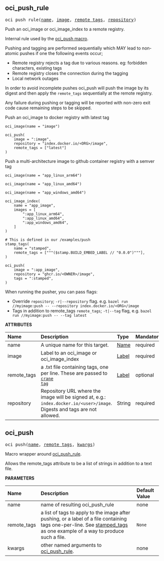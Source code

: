 <!-- Generated with Stardoc: http://skydoc.bazel.build -->



<a id="#oci_push_rule"></a>

## oci_push_rule

<pre>
oci_push_rule(<a href="#oci_push_rule-name">name</a>, <a href="#oci_push_rule-image">image</a>, <a href="#oci_push_rule-remote_tags">remote_tags</a>, <a href="#oci_push_rule-repository">repository</a>)
</pre>

Push an oci_image or oci_image_index to a remote registry.

Internal rule used by the [oci_push macro](/docs/push.md#oci_push).

Pushing and tagging are performed sequentially which MAY lead to non-atomic pushes if one the following events occur;

- Remote registry rejects a tag due to various reasons. eg: forbidden characters, existing tags 
- Remote registry closes the connection during the tagging
- Local network outages

In order to avoid incomplete pushes oci_push will push the image by its digest and then apply the `remote_tags` sequentially at
the remote registry. 

Any failure during pushing or tagging will be reported with non-zero exit code cause remaining steps to be skipped.


Push an oci_image to docker registry with latest tag

```starlark
oci_image(name = "image")

oci_push(
    image = ":image",
    repository = "index.docker.io/<ORG>/image",
    remote_tags = ["latest"]
)
```

Push a multi-architecture image to github container registry with a semver tag

```starlark
oci_image(name = "app_linux_arm64")

oci_image(name = "app_linux_amd64")

oci_image(name = "app_windows_amd64")

oci_image_index(
    name = "app_image",
    images = [
        ":app_linux_arm64",
        ":app_linux_amd64",
        ":app_windows_amd64",
    ]
)

# This is defined in our /examples/push
stamp_tags(
    name = "stamped",
    remote_tags = ["""($stamp.BUILD_EMBED_LABEL // "0.0.0")"""],
)

oci_push(
    image = ":app_image",
    repository = "ghcr.io/<OWNER>/image",
    tags = ":stamped",
)
```

When running the pusher, you can pass flags:

- Override `repository`; `-r|--repository` flag. e.g. `bazel run //myimage:push -- --repository index.docker.io/<ORG>/image`
- Tags in addition to remote_tags `remote_tags`; `-t|--tag` flag, e.g. `bazel run //myimage:push -- --tag latest`



**ATTRIBUTES**


| Name  | Description | Type | Mandatory | Default |
| :------------- | :------------- | :------------- | :------------- | :------------- |
| <a id="oci_push_rule-name"></a>name |  A unique name for this target.   | <a href="https://bazel.build/docs/build-ref.html#name">Name</a> | required |  |
| <a id="oci_push_rule-image"></a>image |  Label to an oci_image or oci_image_index   | <a href="https://bazel.build/docs/build-ref.html#labels">Label</a> | required |  |
| <a id="oci_push_rule-remote_tags"></a>remote_tags |  a .txt file containing tags, one per line.         These are passed to [<code>crane tag</code>](         https://github.com/google/go-containerregistry/blob/main/cmd/crane/doc/crane_tag.md)   | <a href="https://bazel.build/docs/build-ref.html#labels">Label</a> | optional | None |
| <a id="oci_push_rule-repository"></a>repository |  Repository URL where the image will be signed at, e.g.: <code>index.docker.io/&lt;user&gt;/image</code>.         Digests and tags are not allowed.   | String | required |  |


<a id="#oci_push"></a>

## oci_push

<pre>
oci_push(<a href="#oci_push-name">name</a>, <a href="#oci_push-remote_tags">remote_tags</a>, <a href="#oci_push-kwargs">kwargs</a>)
</pre>

Macro wrapper around [oci_push_rule](#oci_push_rule).

Allows the remote_tags attribute to be a list of strings in addition to a text file.


**PARAMETERS**


| Name  | Description | Default Value |
| :------------- | :------------- | :------------- |
| <a id="oci_push-name"></a>name |  name of resulting oci_push_rule   |  none |
| <a id="oci_push-remote_tags"></a>remote_tags |  a list of tags to apply to the image after pushing, or a label of a file containing tags one-per-line. See [stamped_tags](https://github.com/bazel-contrib/rules_oci/blob/main/examples/push/stamp_tags.bzl) as one example of a way to produce such a file.   |  <code>None</code> |
| <a id="oci_push-kwargs"></a>kwargs |  other named arguments to [oci_push_rule](#oci_push_rule).   |  none |



